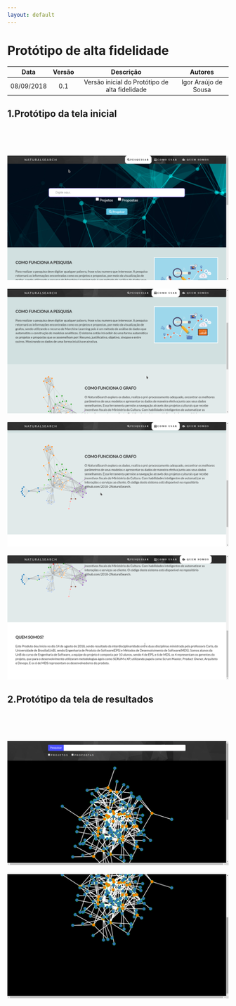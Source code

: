 ```yaml
---
layout: default
---
```


# Protótipo de alta fidelidade

|           Data          |         Versão         |       Descrição   |         Autores   |
|:----------------------:|:------------------------:|:---------------------:|:--------------:|
| 08/09/2018         |           0.1                | Versão inicial do Protótipo de alta fidelidade |   Igor Araújo de Sousa|

## 1.Protótipo da tela inicial
<br>
<br>
<br>

![frame1](images/tela1_prototipo_alta.png)
<br>
<br>
![frame2](images/tela2_prototipo_alta.png)
<br>
<br>
![frame3](images/tela3_prototipo_alta.png)
<br>
<br>
![frame4](images/tela4_prototipo_alta.png)

## 2.Protótipo da tela de resultados
<br>
<br>
<br>

![result1](images/result_high_fidelity1.png)
<br>
<br>
![result2](images/result_high_fidelity2.png)

